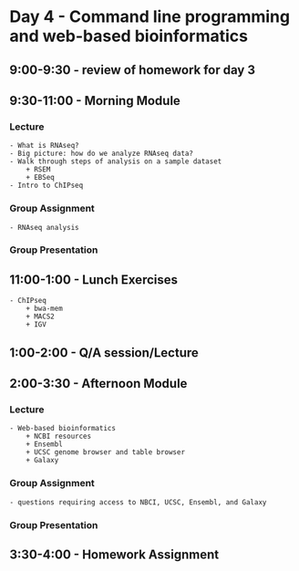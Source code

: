 Day 4 - Command line programming and web-based bioinformatics
=============================================================

## 9:00-9:30 - review of homework for day 3
    
## 9:30-11:00 - Morning Module

### Lecture
    - What is RNAseq?
    - Big picture: how do we analyze RNAseq data?
    - Walk through steps of analysis on a sample dataset
        + RSEM
        + EBSeq
    - Intro to ChIPseq

### Group Assignment
    - RNAseq analysis

### Group Presentation

## 11:00-1:00 - Lunch Exercises
    - ChIPseq
        + bwa-mem
        + MACS2
        + IGV

## 1:00-2:00 - Q/A session/Lecture

## 2:00-3:30 - Afternoon Module

### Lecture
    - Web-based bioinformatics
        + NCBI resources
        + Ensembl
        + UCSC genome browser and table browser
        + Galaxy

### Group Assignment
    - questions requiring access to NBCI, UCSC, Ensembl, and Galaxy
### Group Presentation
    
## 3:30-4:00 - Homework Assignment
